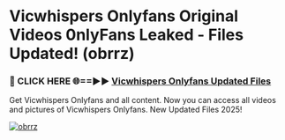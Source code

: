 # Vicwhispers Onlyfans Original Videos 0nlyFans Leaked - Files Updated! (obrrz)

<h3>🔴 CLICK HERE 🌐==►► <a href="https://tinyurl.com/ehrbuxhb" rel="nofollow">Vicwhispers Onlyfans Updated Files</a></h3>

Get Vicwhispers Onlyfans and all content. Now you can access all videos and pictures of Vicwhispers Onlyfans. New Updated Files 2025!

[![obrrz](https://i.imgur.com/lVYEuWS.gif)](https://tinyurl.com/ehrbuxhb)
